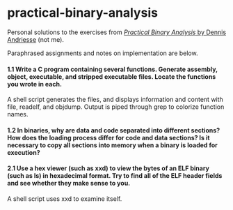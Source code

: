 # practical-binary-analysis
Personal solutions to the exercises from [*Practical Binary Analysis* by Dennis Andriesse](https://practicalbinaryanalysis.com) (not me).

Paraphrased assignments and notes on implementation are below.

#### 1.1 Write a C program containing several functions. Generate assembly, object, executable, and stripped executable files. Locate the functions you wrote in each.

A shell script generates the files, and displays information and content with file, readelf, and objdump. Output is piped through grep to colorize function names.

#### 1.2 In binaries, why are data and code separated into different sections? How does the loading process differ for code and data sections? Is it necessary to copy all sections into memory when a binary is loaded for execution?

#### 2.1 Use a hex viewer (such as xxd) to view the bytes of an ELF binary (such as ls) in hexadecimal format. Try to find all of the ELF header fields and see whether they make sense to you.

A shell script uses xxd to examine itself.

